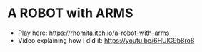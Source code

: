 # A ROBOT with ARMS
- Play here: https://rhomita.itch.io/a-robot-with-arms
- Video explaining how I did it: https://youtu.be/6HUlG9b8ro8
